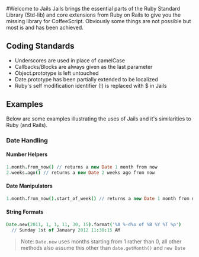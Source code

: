 #Welcome to Jails
Jails brings the essential parts of the Ruby Standard Library (Std-lib) and core extensions from Ruby on Rails to give you the missing library for CoffeeScript. Obviously some things are not possible but most is and has been achieved.

## Coding Standards

  * Underscores are used in place of camelCase
  * Callbacks/Blocks are always given as the last parameter
  * Object.prototype is left untouched
  * Date.prototype has been partially extended to be localized
  * Ruby's self modification identifier (!) is replaced with $ in Jails

## Examples
Below are some examples illustrating the uses of Jails and it's similarities to Ruby (and Rails).

### Date Handling

#### Number Helpers
```coffeescript
1.month.from_now() // returns a new Date 1 month from now
2.weeks.ago() // returns a new Date 2 weeks ago from now
```

#### Date Manipulators
```coffeescript
1.month.from_now().start_of_week() // returns a new Date 1 month from now on the monday at 00:00 of that week
```

#### String Formats
```coffeescript
Date.new(2011, 1, 1, 11, 30, 15).format('%A %-d%o of %B %Y %T %p')
  // Sunday 1st of January 2012 11:30:15 AM
```
> Note: `Date.new` uses months starting from 1 rather than 0, all other methods also assume this other than `date.getMonth()` and `new Date`